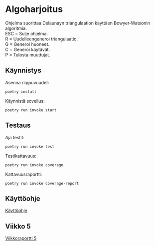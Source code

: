 # Algoharjoitus  

Ohjelma suorittaa Delaunayn triangulaation käyttäen Bowyer-Watsonin algoritmia.  
ESC = Sulje ohjelma.  
R = Uudelleengeneroi triangulaatio.  
G = Generoi huoneet.  
C = Generoi käytävät.  
P = Tulosta muuttujat.  

## Käynnistys  

Asenna riippuvuudet:  
```
poetry install
```

Käynnistä sovellus:  
```
poetry run invoke start
```


## Testaus  


Aja testit:  
```
poetry run invoke test
```

Testikattavuus:  
```
poetry run invoke coverage
```

Kattavuusraportti:  
```
poetry run invoke coverage-report
```

## Käyttöohje  

[Käyttöohje](/Dokumentaatio/Käyttöohje.md)  

## Viikko 5  

[Viikkoraportti 5](/Dokumentaatio/Viikkoraportti5.md)  
